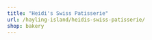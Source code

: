 ```yaml
---
title: "Heidi's Swiss Patisserie"
url: /hayling-island/heidis-swiss-patisserie/
shop: bakery
---
```

